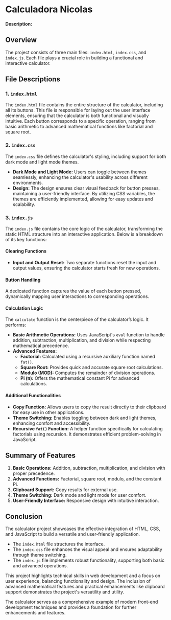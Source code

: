 # Calculadora Nicolas

#### Description:

## Overview

The project consists of three main files: `index.html`, `index.css`, and `index.js`. Each file plays a crucial role in building a functional and interactive calculator.

## File Descriptions

### 1. `index.html`
The `index.html` file contains the entire structure of the calculator, including all its buttons. This file is responsible for laying out the user interface elements, ensuring that the calculator is both functional and visually intuitive. Each button corresponds to a specific operation, ranging from basic arithmetic to advanced mathematical functions like factorial and square root.

### 2. `index.css`
The `index.css` file defines the calculator's styling, including support for both dark mode and light mode themes.  
- **Dark Mode and Light Mode:** Users can toggle between themes seamlessly, enhancing the calculator's usability across different environments.  
- **Design:** The design ensures clear visual feedback for button presses, maintaining a user-friendly interface. By utilizing CSS variables, the themes are efficiently implemented, allowing for easy updates and scalability.

### 3. `index.js`
The `index.js` file contains the core logic of the calculator, transforming the static HTML structure into an interactive application. Below is a breakdown of its key functions:

#### Clearing Functions
- **Input and Output Reset:** Two separate functions reset the input and output values, ensuring the calculator starts fresh for new operations.

#### Button Handling
A dedicated function captures the value of each button pressed, dynamically mapping user interactions to corresponding operations.

#### Calculation Logic
The `calculate` function is the centerpiece of the calculator’s logic. It performs:
- **Basic Arithmetic Operations:** Uses JavaScript's `eval` function to handle addition, subtraction, multiplication, and division while respecting mathematical precedence.  
- **Advanced Features:**
  - **Factorial:** Calculated using a recursive auxiliary function named `fat()`.
  - **Square Root:** Provides quick and accurate square root calculations.
  - **Modulo (MOD):** Computes the remainder of division operations.
  - **Pi (π):** Offers the mathematical constant Pi for advanced calculations.

#### Additional Functionalities
- **Copy Function:** Allows users to copy the result directly to their clipboard for easy use in other applications.  
- **Theme Switching:** Enables toggling between dark and light themes, enhancing comfort and accessibility.  
- **Recursive `fat()` Function:** A helper function specifically for calculating factorials using recursion. It demonstrates efficient problem-solving in JavaScript.

## Summary of Features

1. **Basic Operations:** Addition, subtraction, multiplication, and division with proper precedence.
2. **Advanced Functions:** Factorial, square root, modulo, and the constant Pi.
3. **Clipboard Support:** Copy results for external use.
4. **Theme Switching:** Dark mode and light mode for user comfort.
5. **User-Friendly Interface:** Responsive design with intuitive interaction.

## Conclusion

The calculator project showcases the effective integration of HTML, CSS, and JavaScript to build a versatile and user-friendly application.  
- The `index.html` file structures the interface.  
- The `index.css` file enhances the visual appeal and ensures adaptability through theme switching.  
- The `index.js` file implements robust functionality, supporting both basic and advanced operations.  

This project highlights technical skills in web development and a focus on user experience, balancing functionality and design. The inclusion of advanced mathematical features and practical enhancements like clipboard support demonstrates the project's versatility and utility.

The calculator serves as a comprehensive example of modern front-end development techniques and provides a foundation for further enhancements and features.



